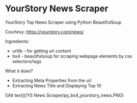 
# YourStory News Scraper

YourStory Top News Scraper using Python BeautifulSoup 

Courtesy: https://yourstory.com/news/ 

Ingredients:

* urllib - for getting url content
* bs4 - beautifulsoup for scraping webpage elements by css selectors/tags

What it does? 

* Extracting Meta Properties from the url
* Extracting News Title and Displaying Top 10

![Alt text](/YS News Scraper/py_bs4_yourstory_news.PNG)
